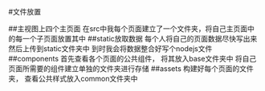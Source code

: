 #文件放置

##主视图上四个主页面
    在src中我每个页面建立了一个文件夹，将自己主页面中的每一个子页面放置其中
##static放取数据
    每个人将自己的页面数据尽快写出来然后上传到static文件夹中
    到时我会将数据整合好写个nodejs文件
##components
    首先查看各个页面的公共组件，
    将其放入base文件夹中
    将自己页面所需要的组件建立单独的文件夹进行存储
##assets
    构建好每个页面的文件夹，
    查看公共样式放入common文件夹中
    
